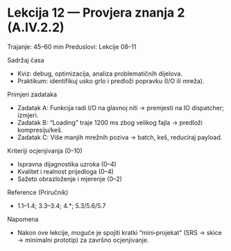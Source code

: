 # Lekcija 12 — Provjera znanja 2 (A.IV.2.2)

Trajanje: 45–60 min
Preduslovi: Lekcije 08–11

Sadržaj časa
- Kviz: debug, optimizacija, analiza problematičnih dijelova.
- Praktikum: identifikuj usko grlo i predloži popravku (I/O ili mreža).

Primjeri zadataka
- Zadatak A: Funkcija radi I/O na glavnoj niti → premjesti na IO dispatcher; izmjeri.
- Zadatak B: “Loading” traje 1200 ms zbog velikog fajla → predloži kompresiju/keš.
- Zadatak C: Više manjih mrežnih poziva → batch, keš, reduciraj payload.

Kriteriji ocjenjivanja (0–10)
- Ispravna dijagnostika uzroka (0–4)
- Kvalitet i realnost prijedloga (0–4)
- Sažeto obrazloženje i mjerenje (0–2)

Reference (Priručnik)
- 1.1–1.4; 3.3–3.4; 4.*; 5.3/5.6/5.7

Napomena
- Nakon ove lekcije, moguće je spojiti kratki “mini‑projekat” (SRS → skice → minimalni prototip) za završno ocjenjivanje.